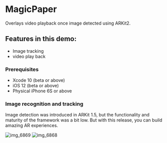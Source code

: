 # MagicPaper

Overlays video playback once image detected using ARKit2.

## Features in this demo:
* Image tracking 
* video play back


### Prerequisites


* Xcode 10 (beta or above)
* iOS 12 (beta or above)
* Physical iPhone 6S or above

### Image recognition and tracking


Image detection was introduced in ARKit 1.5, but the functionality and maturity of the framework was a bit low. But with this release, you can build amazing AR experiences. 



![img_6869](https://user-images.githubusercontent.com/36542195/50647290-23082180-0f70-11e9-8a8a-b217813f4569.PNG)
![img_6868](https://user-images.githubusercontent.com/36542195/50647291-23082180-0f70-11e9-99cd-f27de740f049.PNG)
